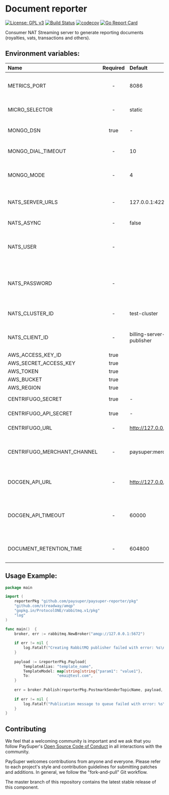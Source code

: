 Document reporter
=====

[![License: GPL v3](https://img.shields.io/badge/License-GPLv3-brightgreen.svg)](https://www.gnu.org/licenses/gpl-3.0)
[![Build Status](https://travis-ci.org/paysuper/paysuper-reporter.svg?branch=master)](https://travis-ci.org/paysuper/paysuper-reporter) 
[![codecov](https://codecov.io/gh/paysuper/paysuper-reporter/branch/master/graph/badge.svg)](https://codecov.io/gh/paysuper/paysuper-reporter)
[![Go Report Card](https://goreportcard.com/badge/github.com/paysuper/paysuper-reporter)](https://goreportcard.com/report/github.com/paysuper/paysuper-reporter)

Consumer NAT Streaming server to generate reporting documents (royalties, vats, transactions and others).

## Environment variables:

| Name                            | Required | Default                                        | Description                                                                                                                             |
|:--------------------------------|:--------:|:-----------------------------------------------|:------------------------------------------------------------------------|
| METRICS_PORT                    | -        | 8086                                           | Http server port for health and metrics request                         |
| MICRO_SELECTOR                  | -        | static                                         | Type of selector for Micro service                                      |
| MONGO_DSN                       | true     | -                                              | MongoBD DSN connection string                                           |
| MONGO_DIAL_TIMEOUT              | -        | 10                                             | MongoBD dial timeout in seconds                                         |
| MONGO_MODE                      | -        | 4                                              | Consistency mode for the MongoDB session                                |
| NATS_SERVER_URLS                | -        | 127.0.0.1:4222                                 | The nats server URLs (separated by comma)                               |
| NATS_ASYNC                      | -        | false                                          | Publish asynchronously                                                  |
| NATS_USER                       | -        |                                                | User sets the username to be used when connecting to the server         |
| NATS_PASSWORD                   | -        |                                                | Password sets the password to be used when connecting to a server       |
| NATS_CLUSTER_ID                 | -        | test-cluster                                   | The NATS Streaming cluster ID                                           |
| NATS_CLIENT_ID                  | -        | billing-server-publisher                       | The NATS Streaming client ID to connect with                            |
| AWS_ACCESS_KEY_ID               | true     |                                                |                                                                         |
| AWS_SECRET_ACCESS_KEY           | true     |                                                |                                                                         |
| AWS_TOKEN                       | true     |                                                |                                                                         |
| AWS_BUCKET                      | true     |                                                |                                                                         |
| AWS_REGION                      | true     |                                                |                                                                         |
| CENTRIFUGO_SECRET               | true     | -                                              | Centrifugo secret key                                                   |
| CENTRIFUGO_API_SECRET           | true     | -                                              | Centrifugo API secret key                                               |
| CENTRIFUGO_URL                  | -        | http://127.0.0.1:8000                          | Centrifugo API gateway                                                  |
| CENTRIFUGO_MERCHANT_CHANNEL     | -        | paysuper:merchant#%s                           | Centrifugo channel name to send notifications to merchant               |
| DOCGEN_API_URL                  | -        | http://127.0.0.1:5488                          | URL of document generation service                                      |
| DOCGEN_API_TIMEOUT              | -        | 60000                                          | Timeout for waiting for a response from the document generation service |
| DOCUMENT_RETENTION_TIME         | -        | 604800                                         | Time to live the document in the S3 and DB storage                      |

## Usage Example:

```go
package main

import (
    reporterPkg "github.com/paysuper/paysuper-reporter/pkg"
    "github.com/streadway/amqp"
    "gopkg.in/ProtocolONE/rabbitmq.v1/pkg"
    "log"
)

func main()  {
    broker, err := rabbitmq.NewBroker("amqp://127.0.0.1:5672")
    
    if err != nil {
        log.Fatalf("Creating RabbitMQ publisher failed with error: %s\n", err)
    }
    
    payload := &reporterPkg.Payload{
        TemplateAlias: "template_name",
        TemplateModel: map[string]string{"param1": "value1"},
        To:            "emai@test.com",
    }
    
    err = broker.Publish(reporterPkg.PostmarkSenderTopicName, payload, amqp.Table{})
    
    if err != nil {
        log.Fatalf("Publication message to queue failed with error: %s\n", err)
    }
}
```

## Contributing
We feel that a welcoming community is important and we ask that you follow PaySuper's [Open Source Code of Conduct](https://github.com/paysuper/code-of-conduct/blob/master/README.md) in all interactions with the community.

PaySuper welcomes contributions from anyone and everyone. Please refer to each project's style and contribution guidelines for submitting patches and additions. In general, we follow the "fork-and-pull" Git workflow.

The master branch of this repository contains the latest stable release of this component.